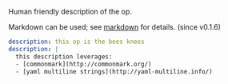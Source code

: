 Human friendly description of the op.

Markdown can be used; see [markdown](../markdown.md) for details. (since v0.1.6)

```yaml
description: this op is the bees knees
description: |
  this description leverages:
  - [commonmark](http://commonmark.org/)
  - [yaml multiline strings](http://yaml-multiline.info/)
```